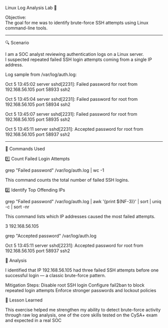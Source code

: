 Linux Log Analysis Lab 🧠

Objective:  
The goal for me was to identify brute-force SSH attempts using Linux command-line tools.

---

🔍 Scenario

I am a SOC analyst reviewing authentication logs on a Linux server.  
I suspected repeated failed SSH login attempts coming from a single IP address.

Log sample from /var/log/auth.log:

Oct 5 13:45:02 server sshd[2231]: Failed password for root from 192.168.56.105 port 58933 ssh2

Oct 5 13:45:04 server sshd[2231]: Failed password for root from 192.168.56.105 port 58934 ssh2

Oct 5 13:45:07 server sshd[2231]: Failed password for root from 192.168.56.105 port 58935 ssh2

Oct 5 13:45:11 server sshd[2231]: Accepted password for root from 192.168.56.105 port 58937 ssh2

---

🧰 Commands Used

1️⃣ Count Failed Login Attempts

grep "Failed password" /var/log/auth.log | wc -1

This command counts the total number of failed SSH logins.

2️⃣ Identify Top Offending IPs

grep "Failed password" /var/log/auth.log | awk '{print $(NF-3)}' | sort | uniq -c | sort -nr

This command lists which IP addresses caused the most failed attempts.

3 192.168.56.105

grep "Accepted password" /var/log/auth.log

Oct  5 13:45:11 server sshd[2231]: Accepted password for root from 192.168.56.105 port 58937 ssh2

🧩 Analysis

I identified that IP 192.168.56.105 had three failed SSH attempts before one successful login — a classic brute-force pattern.

Mitigation Steps:
Disable root SSH login
Configure fail2ban to block repeated login attempts
Enforce stronger passwords and lockout policies

🧠 Lesson Learned

This exercise helped me strengthen my ability to detect brute-force activity through raw log analysis, one of the core skills tested on the CySA+ exam and expected in a real SOC
